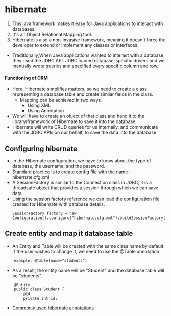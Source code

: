  # hibernate
1. This java framework makes it easy for Java applications to interact with databases.
2. It's an Object Relational Mapping tool. 
3. Hibernate is also a non-invasive framework, meaning it doesn't force the developer to extend or implement any classes or interfaces.

- Traditionally,When Java applications wanted to interact with a database, they used the JDBC API. JDBC loaded database-specific drivers and we manually wrote queries and specified every specific column and row.


#### Functioning of ORM
- Here, Hibernate simplifies matters, so we need to create a class representing a database table and create similar fields in the class.
    - Mapping can be achieved in two ways
        - Using XML
        - Using Annotation
- We will have to create an object of that class and hand it to the library/framework of Hibernate to save it into the database.
- Hibernate will write CRUD queries for us internally, and communicate with the JDBC APIs on our behalf, to save the data into the database

## Configuring hibernate 
- In the Hibernate configuration, we have to know about the type of database, the username, and the password.
- Standard practice is to create config file with the name : hibernate.cfg.xml
- A SessionFactory is similar to the Connection class in JDBC; it is a threadsafe object that provides a session through which we can save data.
- Using the session factory reference we can load the configuration file created for Hibernate with database details.
    ```
    SessionFactory factory = new Configuration().configure("hibernate.cfg.xml").buildSessionFactory();
    ```

## Create entity and map it database table

- An Entity and Table will be created with the same class name by default. If the user wishes to change it, we need to use the @Table annotation 
``` 
	example: @Table(name="students") 
``` 
- As a result, the entity name will be "Student" and the database table will be "students".

```
	@Entity
	public class Student {
		@Id
		private int id;
```
- [Commonly used hibernate annotations](https://dzone.com/articles/all-hibernate-annotations-mapping-annotations)